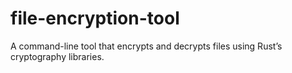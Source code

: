 # file-encryption-tool
A command-line tool that encrypts and decrypts files using Rust’s cryptography libraries.
